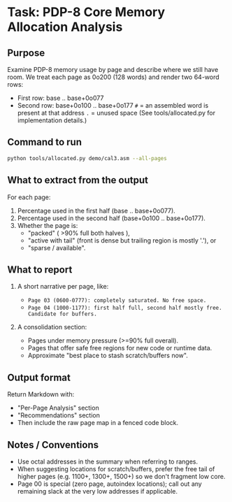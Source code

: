 # Task: PDP-8 Core Memory Allocation Analysis

## Purpose
Examine PDP-8 memory usage by page and describe where we still have room.
We treat each page as 0o200 (128 words) and render two 64-word rows:
- First row: base .. base+0o077
- Second row: base+0o100 .. base+0o177
`#` = an assembled word is present at that address
`.` = unused space
(See tools/allocated.py for implementation details.)

## Command to run
```bash
python tools/allocated.py demo/cal3.asm --all-pages
```

## What to extract from the output
For each page:
1. Percentage used in the first half (base .. base+0o077).
2. Percentage used in the second half (base+0o100 .. base+0o177).
3. Whether the page is:
   - "packed" ( >90% full both halves ),
   - "active with tail" (front is dense but trailing region is mostly '.'), or
   - "sparse / available".

## What to report
1. A short narrative per page, like:
   - `Page 03 (0600-0777): completely saturated. No free space.`
   - `Page 04 (1000-1177): first half full, second half mostly free. Candidate for buffers.`

2. A consolidation section:
   - Pages under memory pressure (>=90% full overall).
   - Pages that offer safe free regions for new code or runtime data.
   - Approximate "best place to stash scratch/buffers now".

## Output format
Return Markdown with:
- "Per-Page Analysis" section
- "Recommendations" section
- Then include the raw page map in a fenced code block.

## Notes / Conventions
- Use octal addresses in the summary when referring to ranges.
- When suggesting locations for scratch/buffers, prefer the free tail of higher pages (e.g. 1100+, 1300+, 1500+) so we don't fragment low core.
- Page 00 is special (zero page, autoindex locations); call out any remaining slack at the very low addresses if applicable.
